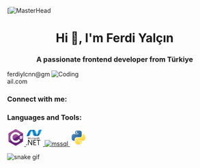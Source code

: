 [![MasterHead](https://media.istockphoto.com/id/953499010/photo/blockchain-technology-structure-defocused.jpg?s=612x612&w=0&k=20&c=9MNfdA5pbBhtHm6t6mmQ206CJx1MxzF3Th8NN_EAJTU=)
<h1 align="center">Hi 👋, I'm Ferdi Yalçın
<h3 align="center">A passionate frontend developer from Türkiye</h3>
<img align="right" alt="Coding" width="400" src="https://www.realdolmen.com/sites/default/files/blog/BlockChain-Animated-Proof.gif>
  
- 💬 Ask me about **Web3 dApp,Blockchain**

- 📫 How to reach me **ferdiylcnn@gmail.com**

<h3 align="left">Connect with me:</h3>
<p align="left">
</p>

<h3 align="left">Languages and Tools:</h3>
<p align="left"> <a href="https://www.w3schools.com/cs/" target="_blank" rel="noreferrer"> <img src="https://raw.githubusercontent.com/devicons/devicon/master/icons/csharp/csharp-original.svg" alt="csharp" width="40" height="40"/> </a> <a href="https://dotnet.microsoft.com/" target="_blank" rel="noreferrer"> <img src="https://raw.githubusercontent.com/devicons/devicon/master/icons/dot-net/dot-net-original-wordmark.svg" alt="dotnet" width="40" height="40"/> </a> <a href="https://www.microsoft.com/en-us/sql-server" target="_blank" rel="noreferrer"> <img src="https://www.svgrepo.com/show/303229/microsoft-sql-server-logo.svg" alt="mssql" width="40" height="40"/> </a> <a href="https://www.python.org" target="_blank" rel="noreferrer"> <img src="https://raw.githubusercontent.com/devicons/devicon/master/icons/python/python-original.svg" alt="python" width="40" height="40"/> </a> </p>

![snake gif](https://github.com/ferdiyalcin/ferdiyalcin/blob/output/github-contribution-grid-snake.gif)

